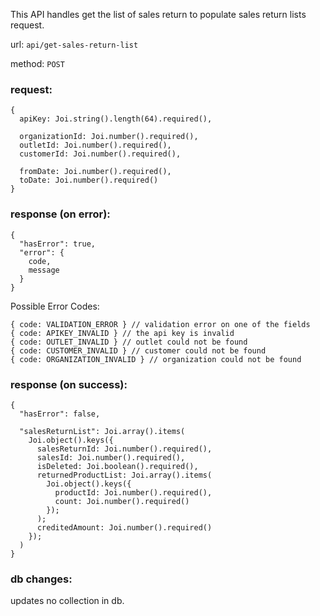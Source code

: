 This API handles get the list of sales return to populate sales return lists request.

url: `api/get-sales-return-list`

method: `POST`

### request: 
```
{
  apiKey: Joi.string().length(64).required(),

  organizationId: Joi.number().required(),
  outletId: Joi.number().required(),
  customerId: Joi.number().required(),
  
  fromDate: Joi.number().required(),
  toDate: Joi.number().required()
}
```

### response (on error):
```
{
  "hasError": true,
  "error": {
    code,
    message
  }
}
```
Possible Error Codes:
```
{ code: VALIDATION_ERROR } // validation error on one of the fields
{ code: APIKEY_INVALID } // the api key is invalid
{ code: OUTLET_INVALID } // outlet could not be found 
{ code: CUSTOMER_INVALID } // customer could not be found
{ code: ORGANIZATION_INVALID } // organization could not be found
```

### response (on success):
```
{
  "hasError": false,

  "salesReturnList": Joi.array().items(
    Joi.object().keys({
      salesReturnId: Joi.number().required(),
      salesId: Joi.number().required(),
      isDeleted: Joi.boolean().required(),
      returnedProductList: Joi.array().items(
        Joi.object().keys({
          productId: Joi.number().required(),
          count: Joi.number().required()
        });
      );
      creditedAmount: Joi.number().required()
    });
  )
}
```

### db changes:
updates no collection in db.
